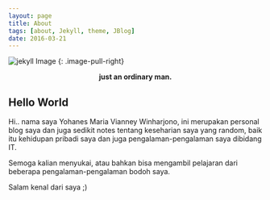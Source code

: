 ```yaml
---
layout: page
title: About
tags: [about, Jekyll, theme, JBlog]
date: 2016-03-21
---
```


![jekyll Image](https://ywinharjono.archietechs.com/assets/img/profile.png)
{: .image-pull-right}

<center><b>just an ordinary man.</b></center>

## Hello World

Hi.. nama saya Yohanes Maria Vianney Winharjono, ini merupakan personal blog saya dan juga sedikit notes tentang keseharian saya yang random, baik itu kehidupan pribadi saya dan juga pengalaman-pengalaman saya dibidang IT.

Semoga kalian menyukai, atau bahkan bisa mengambil pelajaran dari beberapa pengalaman-pengalaman bodoh saya.

Salam kenal dari saya ;)


